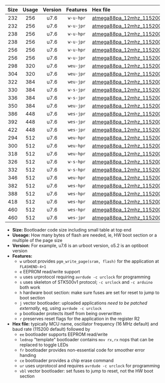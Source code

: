 |Size|Usage|Version|Features|Hex file|
|:-:|:-:|:-:|:-:|:--|
|232|256|u7.6|`w-u-hpr`|[atmega88pa_12mhz_115200bps_ur.hex](https://raw.githubusercontent.com/stefanrueger/urboot/main/atmega88pa_12mhz_115200bps_ur.hex)|
|232|256|u7.6|`w-u-jpr`|[atmega88pa_12mhz_115200bps_ur_vbl.hex](https://raw.githubusercontent.com/stefanrueger/urboot/main/atmega88pa_12mhz_115200bps_ur_vbl.hex)|
|238|256|u7.6|`w-u-hpr`|[atmega88pa_12mhz_115200bps_lednop_ur.hex](https://raw.githubusercontent.com/stefanrueger/urboot/main/atmega88pa_12mhz_115200bps_lednop_ur.hex)|
|238|256|u7.6|`w-u-jpr`|[atmega88pa_12mhz_115200bps_lednop_ur_vbl.hex](https://raw.githubusercontent.com/stefanrueger/urboot/main/atmega88pa_12mhz_115200bps_lednop_ur_vbl.hex)|
|256|256|u7.6|`w-u-hpr`|[atmega88pa_12mhz_115200bps_lednop_fr_ur.hex](https://raw.githubusercontent.com/stefanrueger/urboot/main/atmega88pa_12mhz_115200bps_lednop_fr_ur.hex)|
|256|256|u7.6|`w-u-jpr`|[atmega88pa_12mhz_115200bps_lednop_fr_ur_vbl.hex](https://raw.githubusercontent.com/stefanrueger/urboot/main/atmega88pa_12mhz_115200bps_lednop_fr_ur_vbl.hex)|
|298|320|u7.6|`weu-jpr`|[atmega88pa_12mhz_115200bps_ee_ur_vbl.hex](https://raw.githubusercontent.com/stefanrueger/urboot/main/atmega88pa_12mhz_115200bps_ee_ur_vbl.hex)|
|304|320|u7.6|`weu-jpr`|[atmega88pa_12mhz_115200bps_ee_lednop_ur_vbl.hex](https://raw.githubusercontent.com/stefanrueger/urboot/main/atmega88pa_12mhz_115200bps_ee_lednop_ur_vbl.hex)|
|322|384|u7.6|`weu-jpr`|[atmega88pa_12mhz_115200bps_ee_lednop_fr_ur_vbl.hex](https://raw.githubusercontent.com/stefanrueger/urboot/main/atmega88pa_12mhz_115200bps_ee_lednop_fr_ur_vbl.hex)|
|330|384|u7.6|`w-s-jpr`|[atmega88pa_12mhz_115200bps_vbl.hex](https://raw.githubusercontent.com/stefanrueger/urboot/main/atmega88pa_12mhz_115200bps_vbl.hex)|
|336|384|u7.6|`w-s-jpr`|[atmega88pa_12mhz_115200bps_lednop_vbl.hex](https://raw.githubusercontent.com/stefanrueger/urboot/main/atmega88pa_12mhz_115200bps_lednop_vbl.hex)|
|350|384|u7.6|`weu-jpr`|[atmega88pa_12mhz_115200bps_ee_lednop_fr_ce_ur_vbl.hex](https://raw.githubusercontent.com/stefanrueger/urboot/main/atmega88pa_12mhz_115200bps_ee_lednop_fr_ce_ur_vbl.hex)|
|386|448|u7.6|`wes-jpr`|[atmega88pa_12mhz_115200bps_ee_vbl.hex](https://raw.githubusercontent.com/stefanrueger/urboot/main/atmega88pa_12mhz_115200bps_ee_vbl.hex)|
|392|448|u7.6|`wes-jpr`|[atmega88pa_12mhz_115200bps_ee_lednop_vbl.hex](https://raw.githubusercontent.com/stefanrueger/urboot/main/atmega88pa_12mhz_115200bps_ee_lednop_vbl.hex)|
|422|448|u7.6|`wes-jpr`|[atmega88pa_12mhz_115200bps_ee_lednop_fr_vbl.hex](https://raw.githubusercontent.com/stefanrueger/urboot/main/atmega88pa_12mhz_115200bps_ee_lednop_fr_vbl.hex)|
|294|512|u7.6|`weu-hpr`|[atmega88pa_12mhz_115200bps_ee_ur.hex](https://raw.githubusercontent.com/stefanrueger/urboot/main/atmega88pa_12mhz_115200bps_ee_ur.hex)|
|300|512|u7.6|`weu-hpr`|[atmega88pa_12mhz_115200bps_ee_lednop_ur.hex](https://raw.githubusercontent.com/stefanrueger/urboot/main/atmega88pa_12mhz_115200bps_ee_lednop_ur.hex)|
|318|512|u7.6|`weu-hpr`|[atmega88pa_12mhz_115200bps_ee_lednop_fr_ur.hex](https://raw.githubusercontent.com/stefanrueger/urboot/main/atmega88pa_12mhz_115200bps_ee_lednop_fr_ur.hex)|
|326|512|u7.6|`w-s-hpr`|[atmega88pa_12mhz_115200bps.hex](https://raw.githubusercontent.com/stefanrueger/urboot/main/atmega88pa_12mhz_115200bps.hex)|
|332|512|u7.6|`w-s-hpr`|[atmega88pa_12mhz_115200bps_lednop.hex](https://raw.githubusercontent.com/stefanrueger/urboot/main/atmega88pa_12mhz_115200bps_lednop.hex)|
|346|512|u7.6|`weu-hpr`|[atmega88pa_12mhz_115200bps_ee_lednop_fr_ce_ur.hex](https://raw.githubusercontent.com/stefanrueger/urboot/main/atmega88pa_12mhz_115200bps_ee_lednop_fr_ce_ur.hex)|
|382|512|u7.6|`wes-hpr`|[atmega88pa_12mhz_115200bps_ee.hex](https://raw.githubusercontent.com/stefanrueger/urboot/main/atmega88pa_12mhz_115200bps_ee.hex)|
|388|512|u7.6|`wes-hpr`|[atmega88pa_12mhz_115200bps_ee_lednop.hex](https://raw.githubusercontent.com/stefanrueger/urboot/main/atmega88pa_12mhz_115200bps_ee_lednop.hex)|
|418|512|u7.6|`wes-hpr`|[atmega88pa_12mhz_115200bps_ee_lednop_fr.hex](https://raw.githubusercontent.com/stefanrueger/urboot/main/atmega88pa_12mhz_115200bps_ee_lednop_fr.hex)|
|460|512|u7.6|`wes-hpr`|[atmega88pa_12mhz_115200bps_ee_lednop_fr_ce.hex](https://raw.githubusercontent.com/stefanrueger/urboot/main/atmega88pa_12mhz_115200bps_ee_lednop_fr_ce.hex)|
|460|512|u7.6|`wes-jpr`|[atmega88pa_12mhz_115200bps_ee_lednop_fr_ce_vbl.hex](https://raw.githubusercontent.com/stefanrueger/urboot/main/atmega88pa_12mhz_115200bps_ee_lednop_fr_ce_vbl.hex)|

- **Size:** Bootloader code size including small table at top end
- **Useage:** How many bytes of flash are needed, ie, HW boot section or a multiple of the page size
- **Version:** For example, u7.6 is an urboot version, o5.2 is an optiboot version
- **Features:**
  + `w` urboot provides `pgm_write_page(sram, flash)` for the application at `FLASHEND-4+1`
  + `e` EEPROM read/write support
  + `u` uses urprotocol requiring `avrdude -c urclock` for programming
  + `s` uses skeleton of STK500v1 protocol; `-c urclock` and `-c arduino` both work
  + `h` hardware boot section: make sure fuses are set for reset to jump to boot section
  + `j` vector bootloader: uploaded applications *need to be patched externally*, eg, using `avrdude -c urclock`
  + `p` bootloader protects itself from being overwritten
  + `r` preserves reset flags for the application in the register R2
- **Hex file:** typically MCU name, oscillator frequency (16 MHz default) and baud rate (115200 default) followed by
  + `ee` bootloader supports EEPROM read/write
  + `lednop` "template" bootloader contains `mov rx,rx` nops that can be replaced to toggle LEDs
  + `fr` bootloader provides non-essential code for smoother error handing
  + `ce` bootloader provides a chip erase command
  + `ur` uses urprotocol and requires `avrdude -c urclock` for programming
  + `vbl` vector bootloader: set fuses to jump to reset, not the HW boot section

